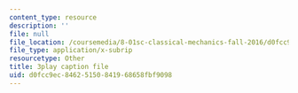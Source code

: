 ```yaml
---
content_type: resource
description: ''
file: null
file_location: /coursemedia/8-01sc-classical-mechanics-fall-2016/d0fcc9ec84625150841968658fbf9098_L5jhg4q1Xvo.vtt
file_type: application/x-subrip
resourcetype: Other
title: 3play caption file
uid: d0fcc9ec-8462-5150-8419-68658fbf9098
---
```


